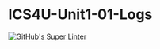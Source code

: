 # ICS4U-Unit1-01-Logs

[![GitHub's Super Linter](https://github.com/liam-fletcher1/ICS4U-Unit1-01-Logs/workflows/GitHub's%20Super%20Linter/badge.svg)](https://github.com/liam-fletcher1/ICS4U-Unit1-01-Logs/actions)        

